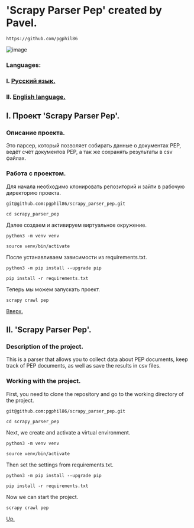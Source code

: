 # 'Scrapy Parser Pep' created by Pavel.
```
https://github.com/pgphil86
```
![image](https://img.shields.io/badge/Python-FFD43B?style=for-the-badge&logo=python&logoColor=blue)
### Languages:
### I. [Русский язык.]()
### II. [English language.]()
## I. Проект 'Scrapy Parser Pep'.

### Описание проекта.
Это парсер, который позволяет собирать данные о документах PEP, ведёт счёт документов PEP, а так же сохранять результаты в csv файлах. 
### Работа с проектом.
Для начала необходимо клонировать репозиторий и зайти в рабочую директорию проекта.
```
git@github.com:pgphil86/scrapy_parser_pep.git
```
```
cd scrapy_parser_pep
```
Далее создаем и активируем виртуальное окружение.
```
python3 -m venv venv
```
```
source venv/bin/activate
```
После устанавливаем зависимости из requirements.txt.
```
python3 -m pip install --upgrade pip
```
```
pip install -r requirements.txt
```
Теперь мы можем запускать проект.
```
scrapy crawl pep
```
[Вверх.]()
## II. 'Scrapy Parser Pep'.

### Description of the project.
This is a parser that allows you to collect data about PEP documents, keep track of PEP documents, as well as save the results in csv files.
### Working with the project.
First, you need to clone the repository and go to the working directory of the project.
```
git@github.com:pgphil86/scrapy_parser_pep.git
```
```
cd scrapy_parser_pep
```
Next, we create and activate a virtual environment.
```
python3 -m venv venv
```
```
source venv/bin/activate
```
Then set the settings from requirements.txt.
```
python3 -m pip install --upgrade pip
```
```
pip install -r requirements.txt
```
Now we can start the project.
```
scrapy crawl pep
```
[Up.]()
